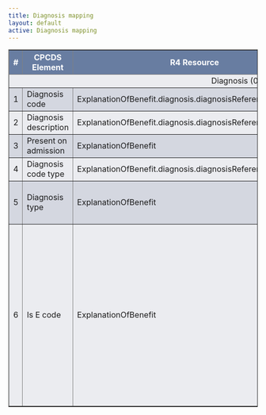 ```yaml
---
title: Diagnosis mapping
layout: default
active: Diagnosis mapping
---
```


<style>
	th {
	  background-color:rgb(104,125,161) ;
	  color: white;
	}
	tr:nth-child(even) {background-color:rgb(235,236,240);}  
	tr:nth-child(odd) {background-color:rgb(212,215,224);}
</style>
<table border="1">
	<thead>
		<tr>
			<th> # </th>
			<th> CPCDS Element </th>
			<th> R4 Resource </th>
			<th> Profile Element </th>
			<th> Description </th>
		</tr>
		<tr>
			<td colspan="5" style="text-align:center;">Diagnosis (0-n)</td>
		</tr>
	</thead>
	<tbody>
		<tr>
			<td>1</td>
			<td>Diagnosis code</td>
			<td>ExplanationOfBenefit.diagnosis.diagnosisReference(Condition)</td>
			<td>.code.coding.code</td>
			<td></td>
		</tr>
		<tr>
			<td>2</td>
			<td>Diagnosis description</td>
<td>ExplanationOfBenefit.diagnosis.diagnosisReference(Condition)</td>
			<td>.code.coding.display</td>
			<td></td>
		</tr>
		<tr>
			<td>3</td>
			<td>Present on admission</td>
			<td>ExplanationOfBenefit</td>
			<td>.diagnosis.onAdmission</td>
			<td></td>
		</tr>
		<tr>
			<td>4</td>
			<td>Diagnosis code type</td>
			<td>ExplanationOfBenefit.diagnosis.diagnosisReference(Condition)</td>
			<td>.code.coding.system</td>
			<td>ICD 9 or ICD 10</td>
		</tr>
		<tr>
			<td>5</td>
			<td>Diagnosis type</td>
			<td>ExplanationOfBenefit</td>
			<td>.diagnosis.type</td>
			<td>primary, secondary, discharge, etc.</td>
		</tr>
		<tr>
			<td>6</td>
			<td>Is E code</td>
			<td>ExplanationOfBenefit</td>
			<td>.diagnosis.type="external cause code"</td>
			<td>External cause of injury code. For hospital and emergency department visits, E-codes are used in addition to the diagnostic codes. They can be used as "other diagnosis"</td>
		</tr>
	</tbody>
</table>